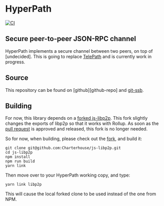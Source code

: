 # HyperPath

[![CI](https://github.com/identity-box/hyperpath/workflows/CI/badge.svg)][ci]

## Secure peer-to-peer JSON-RPC channel

HyperPath implements a secure channel between two peers, on top of
[undecided]. This is going to replace [TelePath][telepath-url]
and is currently work in progress.

## Source

This repository can be found on [github][github-repo] and [git-ssb][ssb-repo].

## Building

For now, this library depends on a [forked js-libp2p][fork]. This fork slightly
changes the exports of libp2p so that it works with Rollup. As soon as the
[pull request][pr] is approved and released, this fork is no longer needed.

So for now, when building, please check out the [fork][fork], and build it:

```
git clone git@github.com:Charterhouse/js-libp2p.git
cd js-libp2p
npm install
npm run build
yarn link
```

Then move over to your HyperPath working copy, and type:

```
yarn link libp2p
```

This will cause the local forked clone to be used instead of the one from NPM.

[ci]: https://github.com/identity-box/hyperpath/actions?query=workflow%3ACI
[telepath-url]: https://github.com/identity-box/identity-box/tree/master/workspaces/telepath
[git-repo]: https://github.com/identity-box/hyperpath
[ssb-repo]: http://git.scuttlebot.io/%251U%2BJgFizEZ4MtNPLul5RubrkyAH9yUKzvtCOiF3UheY%3D.sha256
[fork]: https://github.com/Charterhouse/js-libp2p
[pr]: https://github.com/libp2p/js-libp2p/pull/595
